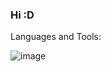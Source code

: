 ### Hi :D


Languages and Tools:

![image](https://user-images.githubusercontent.com/90936654/140652340-b6303a85-e014-4992-a474-950f3ccfa599.png)
